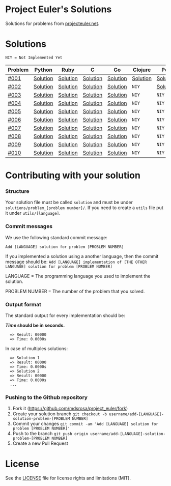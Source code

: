 # Project Euler's Solutions

Solutions for problems from [projecteuler.net](https://projecteuler.net).

# Solutions

`NIY = Not Implemented Yet`

Problem  | Python   | Ruby |C  |Go |Clojure |Perl  | C++ | Javascript | Elixir
---------|----------|------|---|---|--------|------|-----|------------|-------
[#001][p_001]|[Solution][s001_py]|[Solution][s001_rb]|[Solution][s001_c]|[Solution][s001_go]|[Solution][s001_clj]|[Solution][s001_pl]|[Solution][s001_cpp]|[Solution][s001_js]|[Solution][s001_ex]
[#002][p_002]|[Solution][s002_py]|[Solution][s002_rb]|[Solution][s002_c]|[Solution][s002_go]|`NIY`|[Solution][s002_pl]|[Solution][s002_cpp]|[Solution][s002_js]|`NIY`
[#003][p_003]|[Solution][s003_py]|[Solution][s003_rb]|[Solution][s003_c]|[Solution][s003_go]|`NIY`|`NIY`|`NIY`|`NIY`|`NIY`
[#004][p_004]|[Solution][s004_py]|[Solution][s004_rb]|[Solution][s004_c]|[Solution][s004_go]|`NIY`|`NIY`|`NIY`|`NIY`|`NIY`
[#005][p_005]|[Solution][s005_py]|[Solution][s005_rb]|[Solution][s005_c]|[Solution][s005_go]|`NIY`|`NIY`|`NIY`|`NIY`|`NIY`
[#006][p_006]|[Solution][s006_py]|[Solution][s006_rb]|[Solution][s006_c]|[Solution][s006_go]|`NIY`|`NIY`|`NIY`|`NIY`|`NIY`
[#007][p_007]|[Solution][s007_py]|[Solution][s007_rb]|[Solution][s007_c]|[Solution][s007_go]|`NIY`|`NIY`|`NIY`|`NIY`|`NIY`
[#008][p_008]|[Solution][s008_py]|[Solution][s008_rb]|[Solution][s008_c]|[Solution][s008_go]|`NIY`|`NIY`|`NIY`|`NIY`|`NIY`
[#009][p_009]|[Solution][s009_py]|[Solution][s009_rb]|[Solution][s009_c]|[Solution][s009_go]|`NIY`|`NIY`|`NIY`|`NIY`|`NIY`
[#010][p_010]|[Solution][s010_py]|[Solution][s010_rb]|[Solution][s010_c]|[Solution][s010_go]|`NIY`|`NIY`|`NIY`|`NIY`|`NIY`

[//]: # "Problems"
[p_001]: https://github.com/mdsrosa/project_euler/blob/master/solutions/problem_1/README.md
[p_002]: https://github.com/mdsrosa/project_euler/blob/master/solutions/problem_2/README.md
[p_003]: https://github.com/mdsrosa/project_euler/blob/master/solutions/problem_3/README.md
[p_004]: https://github.com/mdsrosa/project_euler/blob/master/solutions/problem_4/README.md
[p_005]: https://github.com/mdsrosa/project_euler/blob/master/solutions/problem_5/README.md
[p_006]: https://github.com/mdsrosa/project_euler/blob/master/solutions/problem_6/README.md
[p_007]: https://github.com/mdsrosa/project_euler/blob/master/solutions/problem_7/README.md
[p_008]: https://github.com/mdsrosa/project_euler/blob/master/solutions/problem_8/README.md
[p_009]: https://github.com/mdsrosa/project_euler/blob/master/solutions/problem_9/README.md
[p_010]: https://github.com/mdsrosa/project_euler/blob/master/solutions/problem_10/README.md

[//]: # "Python solutions"
[s001_py]: https://github.com/mdsrosa/project_euler/blob/master/solutions/problem_1/solution.py
[s002_py]: https://github.com/mdsrosa/project_euler/blob/master/solutions/problem_2/solution.py
[s003_py]: https://github.com/mdsrosa/project_euler/blob/master/solutions/problem_3/solution.py
[s004_py]: https://github.com/mdsrosa/project_euler/blob/master/solutions/problem_4/solution.py
[s005_py]: https://github.com/mdsrosa/project_euler/blob/master/solutions/problem_5/solution.py
[s006_py]: https://github.com/mdsrosa/project_euler/blob/master/solutions/problem_6/solution.py
[s007_py]: https://github.com/mdsrosa/project_euler/blob/master/solutions/problem_7/solution.py
[s008_py]: https://github.com/mdsrosa/project_euler/blob/master/solutions/problem_8/solution.py
[s009_py]: https://github.com/mdsrosa/project_euler/blob/master/solutions/problem_9/solution.py
[s010_py]: https://github.com/mdsrosa/project_euler/blob/master/solutions/problem_10/solution.py

[//]: # "Ruby solutions"
[s001_rb]: https://github.com/mdsrosa/project_euler/blob/master/solutions/problem_1/solution.rb
[s002_rb]: https://github.com/mdsrosa/project_euler/blob/master/solutions/problem_2/solution.rb
[s003_rb]: https://github.com/mdsrosa/project_euler/blob/master/solutions/problem_3/solution.rb
[s004_rb]: https://github.com/mdsrosa/project_euler/blob/master/solutions/problem_4/solution.rb
[s005_rb]: https://github.com/mdsrosa/project_euler/blob/master/solutions/problem_5/solution.rb
[s006_rb]: https://github.com/mdsrosa/project_euler/blob/master/solutions/problem_6/solution.rb
[s007_rb]: https://github.com/mdsrosa/project_euler/blob/master/solutions/problem_7/solution.rb
[s008_rb]: https://github.com/mdsrosa/project_euler/blob/master/solutions/problem_8/solution.rb
[s009_rb]: https://github.com/mdsrosa/project_euler/blob/master/solutions/problem_9/solution.rb
[s010_rb]: https://github.com/mdsrosa/project_euler/blob/master/solutions/problem_10/solution.rb

[//]: # "C solutions"
[s001_c]: https://github.com/mdsrosa/project_euler/blob/master/solutions/problem_1/solution.c
[s002_c]: https://github.com/mdsrosa/project_euler/blob/master/solutions/problem_2/solution.c
[s003_c]: https://github.com/mdsrosa/project_euler/blob/master/solutions/problem_3/solution.c
[s004_c]: https://github.com/mdsrosa/project_euler/blob/master/solutions/problem_4/solution.c
[s005_c]: https://github.com/mdsrosa/project_euler/blob/master/solutions/problem_5/solution.c
[s006_c]: https://github.com/mdsrosa/project_euler/blob/master/solutions/problem_6/solution.c
[s007_c]: https://github.com/mdsrosa/project_euler/blob/master/solutions/problem_7/solution.c
[s008_c]: https://github.com/mdsrosa/project_euler/blob/master/solutions/problem_8/solution.c
[s009_c]: https://github.com/mdsrosa/project_euler/blob/master/solutions/problem_9/solution.c
[s010_c]: https://github.com/mdsrosa/project_euler/blob/master/solutions/problem_10/solution.c

[//]: # "Go solutions"
[s001_go]: https://github.com/mdsrosa/project_euler/blob/master/solutions/problem_1/solution.go
[s002_go]: https://github.com/mdsrosa/project_euler/blob/master/solutions/problem_2/solution.go
[s003_go]: https://github.com/mdsrosa/project_euler/blob/master/solutions/problem_3/solution.go
[s004_go]: https://github.com/mdsrosa/project_euler/blob/master/solutions/problem_4/solution.go
[s005_go]: https://github.com/mdsrosa/project_euler/blob/master/solutions/problem_5/solution.go
[s006_go]: https://github.com/mdsrosa/project_euler/blob/master/solutions/problem_6/solution.go
[s007_go]: https://github.com/mdsrosa/project_euler/blob/master/solutions/problem_7/solution.go
[s008_go]: https://github.com/mdsrosa/project_euler/blob/master/solutions/problem_8/solution.go
[s009_go]: https://github.com/mdsrosa/project_euler/blob/master/solutions/problem_9/solution.go
[s010_go]: https://github.com/mdsrosa/project_euler/blob/master/solutions/problem_10/solution.go

[//]: # "Clojure solutions"
[s001_clj]: https://github.com/mdsrosa/project_euler/blob/master/solutions/problem_1/solution.clj

[//]: # "C++ solutions"
[s001_cpp]: https://github.com/mdsrosa/project_euler/blob/master/solutions/problem_1/solution.cpp
[s002_cpp]: https://github.com/mdsrosa/project_euler/blob/master/solutions/problem_2/solution.cpp

[//]: # "Perl solutions"
[s001_pl]: https://github.com/mdsrosa/project_euler/blob/master/solutions/problem_1/solution.pl
[s002_pl]: https://github.com/mdsrosa/project_euler/blob/master/solutions/problem_2/solution.pl

[//]: # "Javascript solutions"
[s001_js]: https://github.com/mdsrosa/project_euler/blob/master/solutions/problem_1/solution.js
[s002_js]: https://github.com/mdsrosa/project_euler/blob/master/solutions/problem_2/solution.js

[//]: # "Elixir solutions"
[s001_ex]: https://github.com/mdsrosa/project_euler/blob/master/solutions/problem_1/solution.ex

# Contributing with your solution

### Structure

Your solution file must be called `solution` and must be under `solutions/problem_[problem number]/`.
If you need to create a `utils` file put it under `utils/[language]`.

### Commit messages

We use the following standard commit message:

`Add [LANGUAGE] solution for problem [PROBLEM NUMBER]`

If you implemented a solution using a another language, then the commit message should be:
`Add [LANGUAGE] implementation of [THE OTHER LANGUAGE] solution for problem [PROBLEM NUMBER]`

LANGUAGE = The programming language you used to implement the solution.

PROBLEM NUMBER = The number of the problem that you solved.

### Output format
The standard output for every implementation should be:


__*Time* should be in seconds.__

```
  => Result: 00000
  => Time: 0.0000s
```

In case of multiples solutions:
```
  => Solution 1
  => Result: 00000
  => Time: 0.0000s
  => Solution 2
  => Result: 00000
  => Time: 0.0000s
  ...
```

### Pushing to the Github repository
1. Fork it (https://github.com/mdsrosa/project_euler/fork)
2. Create your solution branch
  `git checkout -b username/add-[LANGUAGE]-solution-problem-[PROBLEM NUMBER]`
3. Commit your changes
  `git commit -am 'Add [LANGUAGE] solution for problem [PROBLEM NUMBER]'`
4. Push to the branch
  `git push origin username/add-[LANGUAGE]-solution-problem-[PROBLEM NUMBER]`
5. Create a new Pull Request

# License
See the [LICENSE](LICENSE) file for license rights and limitations (MIT).
